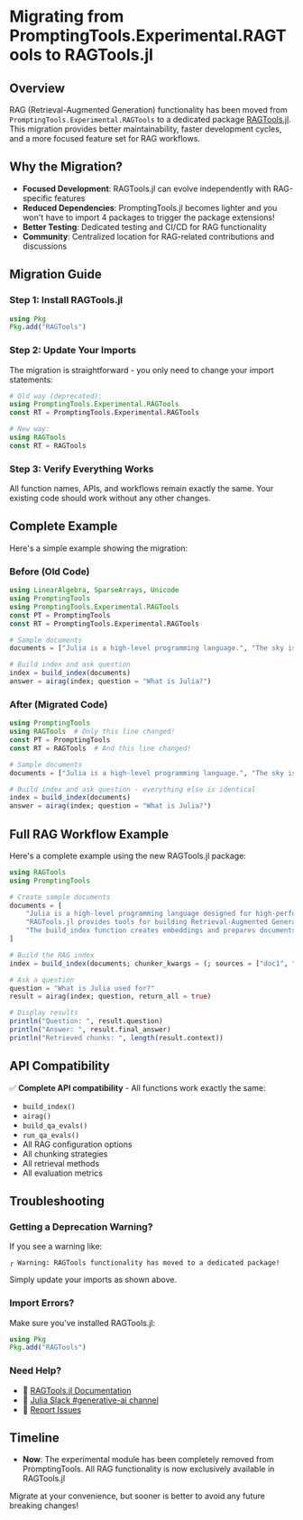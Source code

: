# Migrating from PromptingTools.Experimental.RAGTools to RAGTools.jl

## Overview

RAG (Retrieval-Augmented Generation) functionality has been moved from `PromptingTools.Experimental.RAGTools` to a dedicated package [RAGTools.jl](https://github.com/JuliaGenAI/RAGTools.jl). This migration provides better maintainability, faster development cycles, and a more focused feature set for RAG workflows.

## Why the Migration?

- **Focused Development**: RAGTools.jl can evolve independently with RAG-specific features
- **Reduced Dependencies**: PromptingTools.jl becomes lighter and you won't have to import 4 packages to trigger the package extensions!
- **Better Testing**: Dedicated testing and CI/CD for RAG functionality
- **Community**: Centralized location for RAG-related contributions and discussions

## Migration Guide

### Step 1: Install RAGTools.jl

```julia
using Pkg
Pkg.add("RAGTools")
```

### Step 2: Update Your Imports

The migration is straightforward - you only need to change your import statements:

```julia
# Old way (deprecated):
using PromptingTools.Experimental.RAGTools
const RT = PromptingTools.Experimental.RAGTools

# New way:
using RAGTools
const RT = RAGTools
```

### Step 3: Verify Everything Works

All function names, APIs, and workflows remain exactly the same. Your existing code should work without any other changes.

## Complete Example

Here's a simple example showing the migration:

### Before (Old Code)
```julia
using LinearAlgebra, SparseArrays, Unicode
using PromptingTools
using PromptingTools.Experimental.RAGTools
const PT = PromptingTools
const RT = PromptingTools.Experimental.RAGTools

# Sample documents
documents = ["Julia is a high-level programming language.", "The sky is blue on a clear day."]

# Build index and ask question
index = build_index(documents)
answer = airag(index; question = "What is Julia?")
```

### After (Migrated Code)
```julia
using PromptingTools
using RAGTools  # Only this line changed!
const PT = PromptingTools
const RT = RAGTools  # And this line changed!

# Sample documents
documents = ["Julia is a high-level programming language.", "The sky is blue on a clear day."]

# Build index and ask question - everything else is identical
index = build_index(documents)
answer = airag(index; question = "What is Julia?")
```

## Full RAG Workflow Example

Here's a complete example using the new RAGTools.jl package:

```julia
using RAGTools
using PromptingTools

# Create sample documents
documents = [
    "Julia is a high-level programming language designed for high-performance numerical analysis and computational science.",
    "RAGTools.jl provides tools for building Retrieval-Augmented Generation workflows in Julia.",
    "The build_index function creates embeddings and prepares documents for semantic search."
]

# Build the RAG index
index = build_index(documents; chunker_kwargs = (; sources = ["doc1", "doc2", "doc3"]))

# Ask a question
question = "What is Julia used for?"
result = airag(index; question, return_all = true)

# Display results
println("Question: ", result.question)
println("Answer: ", result.final_answer)
println("Retrieved chunks: ", length(result.context))
```

## API Compatibility

✅ **Complete API compatibility** - All functions work exactly the same:

- `build_index()` 
- `airag()`
- `build_qa_evals()`
- `run_qa_evals()`
- All RAG configuration options
- All chunking strategies
- All retrieval methods
- All evaluation metrics

## Troubleshooting

### Getting a Deprecation Warning?

If you see a warning like:
```
┌ Warning: RAGTools functionality has moved to a dedicated package!
```

Simply update your imports as shown above.

### Import Errors?

Make sure you've installed RAGTools.jl:
```julia
using Pkg
Pkg.add("RAGTools")
```

### Need Help?

- 📖 [RAGTools.jl Documentation](https://github.com/JuliaGenAI/RAGTools.jl)
- 💬 [Julia Slack #generative-ai channel](https://julialang.slack.com/archives/C06G90C697X)
- 🐛 [Report Issues](https://github.com/JuliaGenAI/RAGTools.jl/issues)

## Timeline

- **Now**: The experimental module has been completely removed from PromptingTools. All RAG functionality is now exclusively available in RAGTools.jl

Migrate at your convenience, but sooner is better to avoid any future breaking changes!